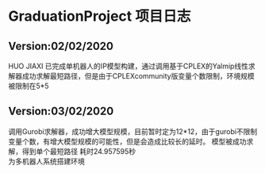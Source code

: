 # GraduationProject 项目日志
## Version:02/02/2020
HUO JIAXI
已完成单机器人的IP模型构建，通过调用基于CPLEX的Yalmip线性求解器成功求解最短路径，但是由于CPLEXcommunity版变量个数限制，环境规模被限制在5*5

## Version:03/02/2020
调用Gurobi求解器，成功增大模型规模，目前暂时定为12*12，由于gurobi不限制变量个数，有增大模型规模的可能性，但是会造成比较长的延时。
模型被成功求解，得到单个最短路径
耗时24.957595秒  
为多机器人系统搭建环境



